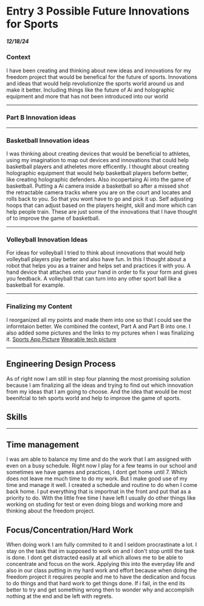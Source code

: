 # Entry 3  Possible Future Innovations for Sports
##### 12/18/24

### Context 
I have been creating and thinking about new ideas and innovations for my freedom project that would be benefical for the future of sports. Innovations and ideas that would help revolutionize the sports world around us and make it better. Including things like the future of Ai and holographic equipment and more that has not been introduced into our world


---

### Part B Innovation ideas
--- 

### Basketball Innovation ideas
 I was thinking about creating devices that would be beneficial to athletes, using my imagination to map out devices and innovations that could help basketball players and atheletes more efficently. I thought about creating holographic equipment that would help basketball players beform better, like creating holographic defenders. Also incopertaing Ai into the game of basketball. Putting a Ai camera inside a basketball so after a missed shot the retractable camera tracks where you are on the court and locates and rolls back to you. So that you wont have to go and pick it up. Self adjusting hoops that can adjust based on the players height, skill and more which can help people train. These are just some of the innovations that I have thought of to improve the game of basketball. 

--- 

### Volleyball Innovation Ideas
For ideas for volleyball I tried to think about innovations that would help volleyball players play better and also have fun. In this I thought about a robot that helps you as a trainer and helps set and practices it with you. A hand device that attaches onto your hand in order to fix your form and gives you feedback. A volleyball that can turn into any other sport ball like a basketball for example. 

---

### Finalizing my Content
I reorganized all my points and made them into one so that I could see the informtaion better. We combined the context, Part A and Part B into one. I also added some pictures and the links to my pctures when I was finalizing it. [Sports App Picture](https://cdn2.hubspot.net/hubfs/2547723/JF%20-%20Pics%20and%20video/football-apps.jpg) [Wearable tech picture](https://www.catapult.com/blog/wearable-technology-in-sports) 

---

## Engineering Design Process
As of right now I am still in step four planning the most promising solution because I am finalizing all the ideas and trying to find out which innovation from my ideas that I am going to choose. And the idea that would be most beenifcial to teh sports world and help to improve the game of sports. 

## Skills 
---

## Time management 
I was am able to balance my time and do the work that I am assigned with even on a busy schedule. Right now I play for a few teams in our school and sometimes we have games and practices, I dont get home until 7. Which does not leave me much time to do my work. But I make good use of my time and manage it well. I created a schedule and routine to do when I come back home. I put everything that is importnat in the front and put that as a priority to do. With the little free time I have left I usually do other things like working on studing for test or even doing blogs and working more and thinking about the freedom project. 

## Focus/Concentration/Hard Work
When doing work I am fully commited to it and I seldom procrastinate a lot. I stay on the task that im supposed to work on and I don't stop untill the task is done. I dont get distracted easily at all which allows me to be able to concentrate and focus on the work. Applying this into the everyday life and also in our class putting in my hard work and effort because when doing the freedom project it requires people and me to have the dedication and focus to do things and that hard work to get things done. If i fail, in the end its better to try and get something wrong then to wonder why and accomplsih nothing at the end and be left with regrets.










